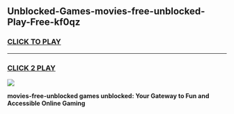
## Unblocked-Games-movies-free-unblocked-Play-Free-kf0qz
<h3>
<a href="https://premium76.site?title=movies-free-unblocked&ref=18A1">CLICK TO PLAY</a></h3>
<hr>

<h3>
<a href="https://premium76.site?title=movies-free-unblocked&ref=18A1">CLICK 2 PLAY</a>
  
</h3>

<a href="https://premium76.site?title=movies-free-unblocked&ref=18A1"><img src="https://clearcache.store/games.png"></a>


**movies-free-unblocked games unblocked: Your Gateway to Fun and Accessible Online Gaming**
